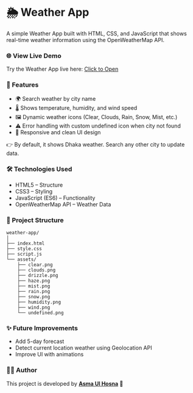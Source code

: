 # 🌦️ Weather App

A simple Weather App built with HTML, CSS, and JavaScript that shows real-time weather information using the OpenWeatherMap API.

### 🌐 View Live Demo
Try the Weather App live here: [Click to Open](https://webbyhosna.github.io/weather-app/)

### 🚀 Features

- 🌍 Search weather by city name
- 🌡️ Shows temperature, humidity, and wind speed
- 🖼️ Dynamic weather icons (Clear, Clouds, Rain, Snow, Mist, etc.)
- ⚠️ Error handling with custom undefined icon when city not found
- 📱 Responsive and clean UI design
  
👉 By default, it shows Dhaka weather. Search any other city to update data.


  
### 🛠️ Technologies Used

- HTML5 – Structure
- CSS3 – Styling
- JavaScript (ES6) – Functionality
- OpenWeatherMap API – Weather Data

  
### 📂 Project Structure

```text
weather-app/
│
├── index.html
├── style.css
├── script.js
└── assets/
    ├── clear.png
    ├── clouds.png
    ├── drizzle.png
    ├── haze.png
    ├── mist.png
    ├── rain.png
    ├── snow.png
    ├── humidity.png
    ├── wind.png
    └── undefined.png
```

### ✨ Future Improvements

- Add 5-day forecast
- Detect current location weather using Geolocation API
- Improve UI with animations

### 👩‍💻 Author
This project is developed by **[Asma Ul Hosna](linkedin.com/in/asma-ul-hosna-4a6193367)** 🚀
